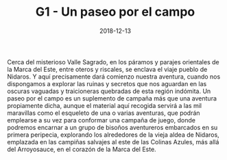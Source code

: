 ﻿---
title: G1 - Un paseo por el campo
summary: Cerca del misterioso valle sagrado, en los paramos y parajes orientales de la Marca del Este, entre oteros y riscales se enclava el viejo pueblo de Nidaros.
authors:
- Pedro Gil
date: 2018-12-13
type: post
categories:
- Clásicos de la Marca
- Línea G
tags:
- Gazetter
minlevels: "1"
maxlevels: "36"
prices: 10,00€
session: "indeterminado"
mincharacters: "4"
maxcharacters: "6"
eval: oficial
cover: "G1-un-paseo-por-el-campo.jpg"
download: "G1-un-paseo-por-el-campo.pdf"
moreinfo: "https://tesorosdelamarca.com/producto/un-paseo-por-el-campo/"
license: "OGL"
draft: false

---

Cerca del misterioso Valle Sagrado, en los páramos y parajes orientales de la Marca del Este, entre oteros y riscales, se enclava el viaje pueblo de Nidaros. Y aquí precisamente dará comienzo nuestra aventura, cuando nos dispongamos a explorar las ruinas y secretos que nos aguardan en las oscuras vaguadas y traicioneras quebradas de esta región indómita.
Un paseo por el campo es un suplemento de campaña más que una aventura propiamente dicha, aunque el material aquí recogida servirá a las mil maravillas como el esqueleto de una o varias aventuras, que podrán emplearse a su vez para conformar una campaña de juego, donde podremos encarnar a un grupo de bisoños aventureros embarcados en su primera peripecia, explorando los alrededores de la vieja aldea de Nidaros, emplazada en las campiñas salvajes al este de las Colinas Azules, más allá del Arroyosauce, en el corazón de la Marca del Este.